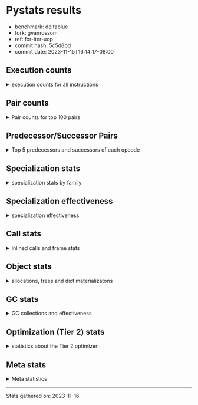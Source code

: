 
# Pystats results

- benchmark: deltablue
- fork: gvanrossum
- ref: for-iter-uop
- commit hash: 5c5d8bd
- commit date: 2023-11-15T16:14:17-08:00

## Execution counts

<details>
<summary> execution counts for all instructions </summary>

|Name | Count | Self | Cumulative | Miss ratio | 
|---|---:|---:|---:|---:|
| LOAD_FAST | 110,253,720 | 19.8% | 19.8% |  |
| LOAD_ATTR_INSTANCE_VALUE | 80,805,660 | 14.5% | 34.3% | 2.5% |
| POP_JUMP_IF_FALSE | 33,128,320 | 6.0% | 40.3% |  |
| RETURN_VALUE | 27,619,540 | 5.0% | 45.2% |  |
| STORE_ATTR_INSTANCE_VALUE | 27,371,900 | 4.9% | 50.2% | 3.4% |
| POP_TOP | 26,505,560 | 4.8% | 54.9% |  |
| RESUME_CHECK | 25,677,040 | 4.6% | 59.5% | 0.0% |
| RETURN_CONST | 25,501,740 | 4.6% | 64.1% |  |
| CALL_PY_EXACT_ARGS | 21,437,740 | 3.9% | 68.0% | 7.1% |
| LOAD_ATTR_METHOD_WITH_VALUES | 20,547,180 | 3.7% | 71.7% | 15.0% |
| LOAD_GLOBAL_MODULE | 20,490,280 | 3.7% | 75.3% |  |
| ENTER_EXECUTOR | 20,015,220 | 3.6% | 78.9% |  |
| COMPARE_OP_INT | 16,782,540 | 3.0% | 82.0% |  |
| LOAD_ATTR_CLASS | 13,008,880 | 2.3% | 84.3% |  |
| STORE_FAST | 12,336,960 | 2.2% | 86.5% |  |
| TO_BOOL_BOOL | 8,589,120 | 1.5% | 88.1% |  |
| LOAD_FAST_LOAD_FAST | 8,567,960 | 1.5% | 89.6% |  |
| LOAD_ATTR | 7,861,180 | 1.4% | 91.0% |  |
| POP_JUMP_IF_TRUE | 5,341,940 | 1.0% | 92.0% |  |
| LOAD_GLOBAL_BUILTIN | 3,935,600 | 0.7% | 92.7% |  |
| FOR_ITER_LIST | 3,864,080 | 0.7% | 93.4% |  |
| CALL_BOUND_METHOD_EXACT_ARGS | 3,477,580 | 0.6% | 94.0% |  |
| BINARY_OP_ADD_INT | 3,332,380 | 0.6% | 94.6% |  |
| CALL_LIST_APPEND | 2,998,820 | 0.5% | 95.1% |  |
| LOAD_CONST | 2,966,160 | 0.5% | 95.7% |  |
| BINARY_OP_MULTIPLY_INT | 2,933,060 | 0.5% | 96.2% |  |
| COPY | 2,328,320 | 0.4% | 96.6% |  |
| CALL_LEN | 2,223,240 | 0.4% | 97.0% |  |
| TO_BOOL_INT | 2,223,240 | 0.4% | 97.4% |  |
| CALL | 1,994,560 | 0.4% | 97.8% |  |
| GET_ITER | 1,856,700 | 0.3% | 98.1% |  |
| COPY_FREE_VARS | 1,701,200 | 0.3% | 98.4% |  |
| LOAD_SUPER_ATTR_METHOD | 1,700,900 | 0.3% | 98.7% |  |
| CALL_METHOD_DESCRIPTOR_FAST | 1,592,840 | 0.3% | 99.0% | 100.0% |
| COMPARE_OP | 1,585,260 | 0.3% | 99.3% |  |
| POP_JUMP_IF_NONE | 1,434,880 | 0.3% | 99.5% |  |
| EXIT_INIT_CHECK | 658,940 | 0.1% | 99.7% |  |
| CALL_ALLOC_AND_ENTER_INIT | 658,940 | 0.1% | 99.8% |  |
| SWAP | 398,080 | 0.1% | 99.8% |  |
| JUMP_FORWARD | 257,280 | 0.0% | 99.9% |  |
| BINARY_OP | 174,540 | 0.0% | 99.9% |  |
| UNARY_NOT | 135,680 | 0.0% | 99.9% |  |
| INTERPRETER_EXIT | 130,820 | 0.0% | 100.0% |  |
| BINARY_OP_SUBTRACT_INT | 44,740 | 0.0% | 100.0% |  |
| LOAD_ATTR_SLOT | 30,600 | 0.0% | 100.0% |  |
| FOR_ITER_RANGE | 25,260 | 0.0% | 100.0% |  |
| CALL_BUILTIN_CLASS | 11,460 | 0.0% | 100.0% |  |
| JUMP_BACKWARD | 7,480 | 0.0% | 100.0% |  |
| CALL_METHOD_DESCRIPTOR_O | 5,180 | 0.0% | 100.0% | 100.0% |
| BUILD_CONST_KEY_MAP | 5,120 | 0.0% | 100.0% |  |
| BINARY_SUBSCR_DICT | 5,100 | 0.0% | 100.0% |  |
| LOAD_GLOBAL | 4,080 | 0.0% | 100.0% |  |
| BINARY_SUBSCR | 3,440 | 0.0% | 100.0% |  |
| STORE_GLOBAL | 2,560 | 0.0% | 100.0% |  |
| STORE_ATTR | 2,200 | 0.0% | 100.0% |  |
| TO_BOOL | 1,280 | 0.0% | 100.0% |  |
| LOAD_FAST_CHECK | 1,280 | 0.0% | 100.0% |  |
| STORE_FAST_STORE_FAST | 1,280 | 0.0% | 100.0% |  |
| UNPACK_SEQUENCE_TUPLE | 1,260 | 0.0% | 100.0% |  |
| RESUME | 1,200 | 0.0% | 100.0% | 151.7% |
| PUSH_NULL | 700 | 0.0% | 100.0% |  |
| FOR_ITER | 520 | 0.0% | 100.0% |  |
| LOAD_SUPER_ATTR | 440 | 0.0% | 100.0% |  |
| LOAD_DEREF | 160 | 0.0% | 100.0% |  |
| LOAD_ATTR_MODULE | 120 | 0.0% | 100.0% |  |
| NOP | 80 | 0.0% | 100.0% |  |
| CALL_FUNCTION_EX | 80 | 0.0% | 100.0% |  |
| BINARY_OP_SUBTRACT_FLOAT | 60 | 0.0% | 100.0% |  |
| UNPACK_SEQUENCE | 40 | 0.0% | 100.0% |  |


</details>

## Pair counts

<details>
<summary> Pair counts for top 100 pairs </summary>

|Pair | Count | Self | Cumulative | 
|---|---:|---:|---:|
| LOAD_FAST LOAD_ATTR_INSTANCE_VALUE | 65,360,220 | 11.7% | 11.7% |
| POP_JUMP_IF_FALSE LOAD_FAST | 27,546,560 | 4.9% | 16.7% |
| RETURN_CONST POP_TOP | 23,911,980 | 4.3% | 21.0% |
| RESUME_CHECK LOAD_FAST | 21,981,860 | 3.9% | 24.9% |
| LOAD_ATTR_INSTANCE_VALUE RETURN_VALUE | 20,745,140 | 3.7% | 28.7% |
| CALL_PY_EXACT_ARGS RESUME_CHECK | 20,496,380 | 3.7% | 32.3% |
| STORE_ATTR_INSTANCE_VALUE RETURN_CONST | 18,777,220 | 3.4% | 35.7% |
| POP_TOP ENTER_EXECUTOR | 15,698,140 | 2.8% | 38.5% |
| LOAD_ATTR_METHOD_WITH_VALUES CALL_PY_EXACT_ARGS | 14,985,280 | 2.7% | 41.2% |
| LOAD_FAST LOAD_ATTR_METHOD_WITH_VALUES | 14,907,840 | 2.7% | 43.9% |
| RETURN_VALUE STORE_ATTR_INSTANCE_VALUE | 13,962,120 | 2.5% | 46.4% |
| ENTER_EXECUTOR POP_JUMP_IF_FALSE | 13,179,560 | 2.4% | 48.8% |
| LOAD_ATTR_INSTANCE_VALUE LOAD_ATTR_INSTANCE_VALUE | 13,095,500 | 2.4% | 51.1% |
| LOAD_GLOBAL_MODULE LOAD_ATTR_CLASS | 13,008,640 | 2.3% | 53.5% |
| COMPARE_OP_INT POP_JUMP_IF_FALSE | 12,137,360 | 2.2% | 55.7% |
| LOAD_ATTR_INSTANCE_VALUE LOAD_FAST | 11,902,780 | 2.1% | 57.8% |
| LOAD_ATTR_INSTANCE_VALUE LOAD_GLOBAL_MODULE | 11,343,640 | 2.0% | 59.8% |
| LOAD_ATTR_CLASS COMPARE_OP_INT | 11,341,120 | 2.0% | 61.9% |
| STORE_FAST LOAD_FAST | 9,412,760 | 1.7% | 63.6% |
| LOAD_FAST STORE_ATTR_INSTANCE_VALUE | 6,115,900 | 1.1% | 64.7% |
| LOAD_ATTR LOAD_FAST | 5,746,100 | 1.0% | 65.7% |
| TO_BOOL_BOOL POP_JUMP_IF_FALSE | 5,573,340 | 1.0% | 66.7% |
| LOAD_FAST CALL_PY_EXACT_ARGS | 5,504,880 | 1.0% | 67.7% |
| LOAD_ATTR_METHOD_WITH_VALUES LOAD_FAST | 4,854,000 | 0.9% | 68.6% |
| RETURN_VALUE TO_BOOL_BOOL | 4,686,380 | 0.8% | 69.4% |
| POP_TOP LOAD_FAST | 4,663,040 | 0.8% | 70.2% |
| RETURN_VALUE STORE_FAST | 4,433,780 | 0.8% | 71.0% |
| STORE_ATTR_INSTANCE_VALUE LOAD_FAST | 4,167,980 | 0.7% | 71.8% |
| COMPARE_OP_INT RETURN_VALUE | 4,127,500 | 0.7% | 72.5% |
| LOAD_ATTR_INSTANCE_VALUE STORE_FAST | 3,510,960 | 0.6% | 73.2% |
| LOAD_ATTR_INSTANCE_VALUE STORE_ATTR_INSTANCE_VALUE | 3,501,840 | 0.6% | 73.8% |
| CALL_BOUND_METHOD_EXACT_ARGS RESUME_CHECK | 3,477,580 | 0.6% | 74.4% |
| LOAD_FAST LOAD_ATTR | 3,398,320 | 0.6% | 75.0% |
| LOAD_FAST_LOAD_FAST STORE_ATTR_INSTANCE_VALUE | 3,375,440 | 0.6% | 75.6% |
| LOAD_GLOBAL_MODULE LOAD_ATTR | 3,119,680 | 0.6% | 76.2% |
| BINARY_OP_ADD_INT LOAD_FAST | 2,929,900 | 0.5% | 76.7% |
| BINARY_OP_MULTIPLY_INT LOAD_FAST | 2,929,900 | 0.5% | 77.2% |
| LOAD_ATTR_INSTANCE_VALUE BINARY_OP_ADD_INT | 2,929,880 | 0.5% | 77.8% |
| LOAD_ATTR_INSTANCE_VALUE BINARY_OP_MULTIPLY_INT | 2,929,880 | 0.5% | 78.3% |
| TO_BOOL_BOOL POP_JUMP_IF_TRUE | 2,880,120 | 0.5% | 78.8% |
| LOAD_FAST CALL_LIST_APPEND | 2,740,080 | 0.5% | 79.3% |
| LOAD_FAST COMPARE_OP_INT | 2,729,560 | 0.5% | 79.8% |
| ENTER_EXECUTOR LOAD_ATTR_METHOD_WITH_VALUES | 2,713,280 | 0.5% | 80.3% |
| LOAD_ATTR_INSTANCE_VALUE COMPARE_OP_INT | 2,448,560 | 0.4% | 80.7% |
| LOAD_ATTR_INSTANCE_VALUE CALL_BOUND_METHOD_EXACT_ARGS | 2,448,320 | 0.4% | 81.2% |
| RETURN_VALUE LOAD_FAST | 2,328,320 | 0.4% | 81.6% |
| POP_JUMP_IF_TRUE LOAD_FAST | 2,238,000 | 0.4% | 82.0% |
| LOAD_GLOBAL_BUILTIN LOAD_FAST | 2,228,340 | 0.4% | 82.4% |
| TO_BOOL_INT POP_JUMP_IF_FALSE | 2,223,240 | 0.4% | 82.8% |
| LOAD_FAST CALL_LEN | 2,223,120 | 0.4% | 83.2% |
| CALL_LEN TO_BOOL_INT | 2,223,120 | 0.4% | 83.6% |
| ENTER_EXECUTOR FOR_ITER_LIST | 2,015,580 | 0.4% | 83.9% |
| POP_TOP RETURN_CONST | 1,958,440 | 0.4% | 84.3% |
| POP_TOP LOAD_FAST_LOAD_FAST | 1,953,280 | 0.4% | 84.6% |
| POP_JUMP_IF_FALSE LOAD_GLOBAL_MODULE | 1,941,560 | 0.3% | 85.0% |
| COPY TO_BOOL_BOOL | 1,930,080 | 0.3% | 85.3% |
| FOR_ITER_LIST STORE_FAST | 1,846,800 | 0.3% | 85.7% |
| LOAD_GLOBAL_MODULE LOAD_FAST | 1,845,640 | 0.3% | 86.0% |
| GET_ITER FOR_ITER_LIST | 1,844,980 | 0.3% | 86.3% |
| POP_JUMP_IF_TRUE ENTER_EXECUTOR | 1,810,040 | 0.3% | 86.7% |
| LOAD_CONST LOAD_FAST | 1,735,040 | 0.3% | 87.0% |
| COPY_FREE_VARS RESUME_CHECK | 1,700,960 | 0.3% | 87.3% |
| LOAD_FAST LOAD_SUPER_ATTR_METHOD | 1,700,680 | 0.3% | 87.6% |
| LOAD_GLOBAL_BUILTIN LOAD_GLOBAL_MODULE | 1,700,680 | 0.3% | 87.9% |
| STORE_ATTR_INSTANCE_VALUE LOAD_GLOBAL_MODULE | 1,690,640 | 0.3% | 88.2% |
| LOAD_FAST RETURN_VALUE | 1,689,680 | 0.3% | 88.5% |
| LOAD_ATTR_CLASS LOAD_FAST | 1,667,680 | 0.3% | 88.8% |
| STORE_FAST LOAD_FAST_LOAD_FAST | 1,580,440 | 0.3% | 89.1% |
| RESUME_CHECK LOAD_GLOBAL_BUILTIN | 1,572,720 | 0.3% | 89.4% |
| COMPARE_OP POP_JUMP_IF_TRUE | 1,563,880 | 0.3% | 89.6% |
| LOAD_FAST_LOAD_FAST COMPARE_OP | 1,563,860 | 0.3% | 89.9% |
| CALL_METHOD_DESCRIPTOR_FAST STORE_FAST | 1,562,820 | 0.3% | 90.2% |
| RETURN_VALUE LOAD_ATTR_INSTANCE_VALUE | 1,555,400 | 0.3% | 90.5% |
| LOAD_ATTR_INSTANCE_VALUE COPY | 1,543,620 | 0.3% | 90.8% |
| FOR_ITER_LIST RETURN_CONST | 1,478,400 | 0.3% | 91.0% |
| LOAD_FAST POP_JUMP_IF_NONE | 1,429,760 | 0.3% | 91.3% |
| LOAD_FAST GET_ITER | 1,310,800 | 0.2% | 91.5% |
| STORE_ATTR_INSTANCE_VALUE LOAD_CONST | 1,304,160 | 0.2% | 91.8% |
| LOAD_ATTR_INSTANCE_VALUE LOAD_ATTR | 1,302,240 | 0.2% | 92.0% |
| POP_TOP LOAD_GLOBAL_BUILTIN | 1,301,600 | 0.2% | 92.2% |
| CALL_LIST_APPEND RETURN_CONST | 1,296,600 | 0.2% | 92.5% |
| STORE_FAST LOAD_GLOBAL_MODULE | 1,185,440 | 0.2% | 92.7% |
| LOAD_ATTR_INSTANCE_VALUE TO_BOOL_BOOL | 1,164,680 | 0.2% | 92.9% |
| POP_JUMP_IF_FALSE ENTER_EXECUTOR | 1,160,160 | 0.2% | 93.1% |
| POP_JUMP_IF_FALSE POP_TOP | 1,157,120 | 0.2% | 93.3% |
| LOAD_GLOBAL_MODULE CALL | 1,067,400 | 0.2% | 93.5% |
| LOAD_GLOBAL_MODULE LOAD_ATTR_METHOD_WITH_VALUES | 1,051,960 | 0.2% | 93.7% |
| POP_JUMP_IF_FALSE RETURN_CONST | 1,049,600 | 0.2% | 93.9% |
| RESUME_CHECK LOAD_GLOBAL_MODULE | 1,049,320 | 0.2% | 94.1% |
| LOAD_ATTR LOAD_FAST_LOAD_FAST | 1,029,140 | 0.2% | 94.2% |
| LOAD_FAST_LOAD_FAST CALL_BOUND_METHOD_EXACT_ARGS | 1,029,080 | 0.2% | 94.4% |
| STORE_ATTR_INSTANCE_VALUE LOAD_FAST_LOAD_FAST | 1,029,020 | 0.2% | 94.6% |
| CALL_LIST_APPEND ENTER_EXECUTOR | 912,560 | 0.2% | 94.8% |
| CALL_PY_EXACT_ARGS COPY_FREE_VARS | 912,540 | 0.2% | 94.9% |
| LOAD_ATTR_INSTANCE_VALUE LOAD_ATTR_METHOD_WITH_VALUES | 908,560 | 0.2% | 95.1% |
| LOAD_FAST_LOAD_FAST LOAD_ATTR_METHOD_WITH_VALUES | 906,160 | 0.2% | 95.3% |
| ENTER_EXECUTOR CALL_METHOD_DESCRIPTOR_FAST | 901,440 | 0.2% | 95.4% |
| CALL STORE_FAST | 802,860 | 0.1% | 95.6% |
| RETURN_CONST TO_BOOL_BOOL | 797,300 | 0.1% | 95.7% |
| CALL POP_TOP | 790,160 | 0.1% | 95.9% |


</details>

## Predecessor/Successor Pairs

<details>
<summary> Top 5 predecessors and successors of each opcode </summary>

### CACHE

<details>
<summary> Successors and predecessors for CACHE </summary>

|Successors | Count | Percentage | 
|---|---:|---:|
| COPY_FREE_VARS | 129,540 | 99.0% |
| RESUME_CHECK | 1,260 | 1.0% |
| RESUME | 20 | 0.0% |


</details>

### BINARY_SUBSCR

<details>
<summary> Successors and predecessors for BINARY_SUBSCR </summary>

|Predecessors | Count | Percentage | 
|---|---:|---:|
| LOAD_FAST_LOAD_FAST | 3,200 | 93.0% |
| BINARY_SUBSCR | 200 | 5.8% |
| LOAD_ATTR | 20 | 0.6% |
| LOAD_ATTR_INSTANCE_VALUE | 20 | 0.6% |

|Successors | Count | Percentage | 
|---|---:|---:|
| LOAD_ATTR_INSTANCE_VALUE | 3,120 | 90.7% |
| BINARY_SUBSCR | 200 | 5.8% |
| LOAD_ATTR | 80 | 2.3% |
| RETURN_VALUE | 20 | 0.6% |
| BINARY_SUBSCR_DICT | 20 | 0.6% |


</details>

### EXIT_INIT_CHECK

<details>
<summary> Successors and predecessors for EXIT_INIT_CHECK </summary>

|Predecessors | Count | Percentage | 
|---|---:|---:|
| RETURN_CONST | 658,940 | 100.0% |

|Successors | Count | Percentage | 
|---|---:|---:|
| RETURN_VALUE | 658,940 | 100.0% |


</details>

### GET_ITER

<details>
<summary> Successors and predecessors for GET_ITER </summary>

|Predecessors | Count | Percentage | 
|---|---:|---:|
| LOAD_FAST | 1,310,800 | 70.6% |
| LOAD_ATTR_INSTANCE_VALUE | 534,320 | 28.8% |
| CALL_BUILTIN_CLASS | 11,400 | 0.6% |
| CALL | 120 | 0.0% |
| LOAD_ATTR | 60 | 0.0% |

|Successors | Count | Percentage | 
|---|---:|---:|
| FOR_ITER_LIST | 1,844,980 | 99.4% |
| FOR_ITER_RANGE | 11,460 | 0.6% |
| FOR_ITER | 260 | 0.0% |


</details>

### INTERPRETER_EXIT

<details>
<summary> Successors and predecessors for INTERPRETER_EXIT </summary>

|Predecessors | Count | Percentage | 
|---|---:|---:|
| RETURN_CONST | 130,820 | 100.0% |


</details>

### NOP

<details>
<summary> Successors and predecessors for NOP </summary>

|Predecessors | Count | Percentage | 
|---|---:|---:|
| POP_TOP | 80 | 100.0% |

|Successors | Count | Percentage | 
|---|---:|---:|
| LOAD_DEREF | 80 | 100.0% |


</details>

### POP_TOP

<details>
<summary> Successors and predecessors for POP_TOP </summary>

|Predecessors | Count | Percentage | 
|---|---:|---:|
| RETURN_CONST | 23,911,980 | 90.2% |
| POP_JUMP_IF_FALSE | 1,157,120 | 4.4% |
| CALL | 790,160 | 3.0% |
| RETURN_VALUE | 385,200 | 1.5% |
| POP_JUMP_IF_TRUE | 256,000 | 1.0% |

|Successors | Count | Percentage | 
|---|---:|---:|
| ENTER_EXECUTOR | 15,698,140 | 59.2% |
| LOAD_FAST | 4,663,040 | 17.6% |
| RETURN_CONST | 1,958,440 | 7.4% |
| LOAD_FAST_LOAD_FAST | 1,953,280 | 7.4% |
| LOAD_GLOBAL_BUILTIN | 1,301,600 | 4.9% |


</details>

### PUSH_NULL

<details>
<summary> Successors and predecessors for PUSH_NULL </summary>

|Predecessors | Count | Percentage | 
|---|---:|---:|
| LOAD_FAST | 540 | 77.1% |
| LOAD_DEREF | 80 | 11.4% |
| LOAD_ATTR_MODULE | 60 | 8.6% |
| LOAD_ATTR | 20 | 2.9% |

|Successors | Count | Percentage | 
|---|---:|---:|
| CALL | 620 | 88.6% |
| LOAD_FAST | 80 | 11.4% |


</details>

### RETURN_VALUE

<details>
<summary> Successors and predecessors for RETURN_VALUE </summary>

|Predecessors | Count | Percentage | 
|---|---:|---:|
| LOAD_ATTR_INSTANCE_VALUE | 20,745,140 | 75.1% |
| COMPARE_OP_INT | 4,127,500 | 14.9% |
| LOAD_FAST | 1,689,680 | 6.1% |
| EXIT_INIT_CHECK | 658,940 | 2.4% |
| POP_JUMP_IF_TRUE | 386,560 | 1.4% |

|Successors | Count | Percentage | 
|---|---:|---:|
| STORE_ATTR_INSTANCE_VALUE | 13,962,120 | 50.6% |
| TO_BOOL_BOOL | 4,686,380 | 17.0% |
| STORE_FAST | 4,433,780 | 16.1% |
| LOAD_FAST | 2,328,320 | 8.4% |
| LOAD_ATTR_INSTANCE_VALUE | 1,555,400 | 5.6% |


</details>

### TO_BOOL

<details>
<summary> Successors and predecessors for TO_BOOL </summary>

|Predecessors | Count | Percentage | 
|---|---:|---:|
| RETURN_VALUE | 540 | 42.2% |
| COPY | 160 | 12.5% |
| RETURN_CONST | 140 | 10.9% |
| CALL | 120 | 9.4% |
| CALL_LEN | 120 | 9.4% |

|Successors | Count | Percentage | 
|---|---:|---:|
| TO_BOOL_BOOL | 520 | 40.6% |
| POP_JUMP_IF_FALSE | 460 | 35.9% |
| POP_JUMP_IF_TRUE | 160 | 12.5% |
| TO_BOOL_INT | 120 | 9.4% |
| UNARY_NOT | 20 | 1.6% |


</details>

### UNARY_NOT

<details>
<summary> Successors and predecessors for UNARY_NOT </summary>

|Predecessors | Count | Percentage | 
|---|---:|---:|
| TO_BOOL_BOOL | 135,660 | 100.0% |
| TO_BOOL | 20 | 0.0% |

|Successors | Count | Percentage | 
|---|---:|---:|
| LOAD_FAST | 135,680 | 100.0% |


</details>

### BINARY_OP

<details>
<summary> Successors and predecessors for BINARY_OP </summary>

|Predecessors | Count | Percentage | 
|---|---:|---:|
| LOAD_FAST | 131,240 | 75.2% |
| LOAD_ATTR_INSTANCE_VALUE | 42,280 | 24.2% |
| BINARY_OP | 620 | 0.4% |
| LOAD_CONST | 320 | 0.2% |
| LOAD_ATTR | 80 | 0.0% |

|Successors | Count | Percentage | 
|---|---:|---:|
| LOAD_FAST | 171,900 | 98.5% |
| STORE_FAST | 1,620 | 0.9% |
| BINARY_OP | 620 | 0.4% |
| BINARY_OP_ADD_INT | 100 | 0.1% |
| CALL | 60 | 0.0% |


</details>

### BUILD_CONST_KEY_MAP

<details>
<summary> Successors and predecessors for BUILD_CONST_KEY_MAP </summary>

|Predecessors | Count | Percentage | 
|---|---:|---:|
| LOAD_CONST | 5,120 | 100.0% |

|Successors | Count | Percentage | 
|---|---:|---:|
| STORE_FAST | 5,120 | 100.0% |


</details>

### CALL

<details>
<summary> Successors and predecessors for CALL </summary>

|Predecessors | Count | Percentage | 
|---|---:|---:|
| LOAD_GLOBAL_MODULE | 1,067,400 | 53.5% |
| LOAD_SUPER_ATTR_METHOD | 788,420 | 39.5% |
| ENTER_EXECUTOR | 128,580 | 6.4% |
| LOAD_FAST | 3,480 | 0.2% |
| CALL | 2,720 | 0.1% |

|Successors | Count | Percentage | 
|---|---:|---:|
| STORE_FAST | 802,860 | 40.3% |
| POP_TOP | 790,160 | 39.6% |
| LOAD_FAST | 394,320 | 19.8% |
| CALL | 2,720 | 0.1% |
| CALL_PY_EXACT_ARGS | 1,520 | 0.1% |


</details>

### CALL_FUNCTION_EX

<details>
<summary> Successors and predecessors for CALL_FUNCTION_EX </summary>

|Predecessors | Count | Percentage | 
|---|---:|---:|
| LOAD_FAST | 80 | 100.0% |

|Successors | Count | Percentage | 
|---|---:|---:|
| COPY_FREE_VARS | 80 | 100.0% |


</details>

### COMPARE_OP

<details>
<summary> Successors and predecessors for COMPARE_OP </summary>

|Predecessors | Count | Percentage | 
|---|---:|---:|
| LOAD_FAST_LOAD_FAST | 1,563,860 | 98.7% |
| LOAD_FAST | 10,600 | 0.7% |
| LOAD_ATTR | 7,800 | 0.5% |
| COMPARE_OP | 1,400 | 0.1% |
| LOAD_CONST | 1,400 | 0.1% |

|Successors | Count | Percentage | 
|---|---:|---:|
| POP_JUMP_IF_TRUE | 1,563,880 | 98.7% |
| POP_JUMP_IF_FALSE | 14,360 | 0.9% |
| STORE_FAST | 5,120 | 0.3% |
| COMPARE_OP | 1,400 | 0.1% |
| COMPARE_OP_INT | 420 | 0.0% |


</details>

### COPY

<details>
<summary> Successors and predecessors for COPY </summary>

|Predecessors | Count | Percentage | 
|---|---:|---:|
| LOAD_ATTR_INSTANCE_VALUE | 1,543,620 | 66.3% |
| LOAD_FAST | 398,080 | 17.1% |
| COMPARE_OP_INT | 386,540 | 16.6% |
| LOAD_ATTR | 60 | 0.0% |
| COMPARE_OP | 20 | 0.0% |

|Successors | Count | Percentage | 
|---|---:|---:|
| TO_BOOL_BOOL | 1,930,080 | 82.9% |
| LOAD_ATTR_INSTANCE_VALUE | 398,040 | 17.1% |
| TO_BOOL | 160 | 0.0% |
| LOAD_ATTR | 40 | 0.0% |


</details>

### COPY_FREE_VARS

<details>
<summary> Successors and predecessors for COPY_FREE_VARS </summary>

|Predecessors | Count | Percentage | 
|---|---:|---:|
| CALL_PY_EXACT_ARGS | 912,540 | 53.6% |
| CALL_ALLOC_AND_ENTER_INIT | 658,940 | 38.7% |
| CACHE | 129,540 | 7.6% |
| CALL | 100 | 0.0% |
| CALL_FUNCTION_EX | 80 | 0.0% |

|Successors | Count | Percentage | 
|---|---:|---:|
| RESUME_CHECK | 1,700,960 | 100.0% |
| RESUME | 240 | 0.0% |


</details>

### ENTER_EXECUTOR

<details>
<summary> Successors and predecessors for ENTER_EXECUTOR </summary>

|Predecessors | Count | Percentage | 
|---|---:|---:|
| POP_TOP | 15,698,140 | 78.4% |
| POP_JUMP_IF_TRUE | 1,810,040 | 9.0% |
| POP_JUMP_IF_FALSE | 1,160,160 | 5.8% |
| CALL_LIST_APPEND | 912,560 | 4.6% |
| POP_JUMP_IF_NONE | 254,380 | 1.3% |

|Successors | Count | Percentage | 
|---|---:|---:|
| POP_JUMP_IF_FALSE | 13,179,560 | 65.8% |
| LOAD_ATTR_METHOD_WITH_VALUES | 2,713,280 | 13.6% |
| FOR_ITER_LIST | 2,015,580 | 10.1% |
| CALL_METHOD_DESCRIPTOR_FAST | 901,440 | 4.5% |
| POP_JUMP_IF_TRUE | 766,640 | 3.8% |


</details>

### FOR_ITER

<details>
<summary> Successors and predecessors for FOR_ITER </summary>

|Predecessors | Count | Percentage | 
|---|---:|---:|
| GET_ITER | 260 | 50.0% |
| JUMP_BACKWARD | 260 | 50.0% |

|Successors | Count | Percentage | 
|---|---:|---:|
| STORE_FAST | 260 | 50.0% |
| FOR_ITER_RANGE | 140 | 26.9% |
| FOR_ITER_LIST | 120 | 23.1% |


</details>

### JUMP_BACKWARD

<details>
<summary> Successors and predecessors for JUMP_BACKWARD </summary>

|Predecessors | Count | Percentage | 
|---|---:|---:|
| POP_JUMP_IF_TRUE | 2,380 | 31.8% |
| POP_TOP | 1,440 | 19.3% |
| POP_JUMP_IF_FALSE | 1,360 | 18.2% |
| CALL_LIST_APPEND | 1,280 | 17.1% |
| STORE_FAST | 680 | 9.1% |

|Successors | Count | Percentage | 
|---|---:|---:|
| FOR_ITER_LIST | 3,400 | 45.5% |
| FOR_ITER_RANGE | 2,100 | 28.1% |
| LOAD_FAST | 1,280 | 17.1% |
| ENTER_EXECUTOR | 440 | 5.9% |
| FOR_ITER | 260 | 3.5% |


</details>

### JUMP_FORWARD

<details>
<summary> Successors and predecessors for JUMP_FORWARD </summary>

|Predecessors | Count | Percentage | 
|---|---:|---:|
| STORE_ATTR_INSTANCE_VALUE | 257,240 | 100.0% |
| STORE_ATTR | 40 | 0.0% |

|Successors | Count | Percentage | 
|---|---:|---:|
| LOAD_GLOBAL_MODULE | 129,280 | 50.2% |
| LOAD_FAST | 128,000 | 49.8% |


</details>

### LOAD_ATTR

<details>
<summary> Successors and predecessors for LOAD_ATTR </summary>

|Predecessors | Count | Percentage | 
|---|---:|---:|
| LOAD_FAST | 3,398,320 | 43.2% |
| LOAD_GLOBAL_MODULE | 3,119,680 | 39.7% |
| LOAD_ATTR_INSTANCE_VALUE | 1,302,240 | 16.6% |
| LOAD_ATTR_SLOT | 30,600 | 0.4% |
| LOAD_ATTR | 9,100 | 0.1% |

|Successors | Count | Percentage | 
|---|---:|---:|
| LOAD_FAST | 5,746,100 | 73.1% |
| LOAD_FAST_LOAD_FAST | 1,029,140 | 13.1% |
| LOAD_CONST | 666,620 | 8.5% |
| CALL_ALLOC_AND_ENTER_INIT | 391,440 | 5.0% |
| LOAD_ATTR | 9,100 | 0.1% |


</details>

### LOAD_CONST

<details>
<summary> Successors and predecessors for LOAD_CONST </summary>

|Predecessors | Count | Percentage | 
|---|---:|---:|
| STORE_ATTR_INSTANCE_VALUE | 1,304,160 | 44.0% |
| LOAD_ATTR | 666,620 | 22.5% |
| LOAD_ATTR_INSTANCE_VALUE | 400,580 | 13.5% |
| POP_TOP | 143,360 | 4.8% |
| POP_JUMP_IF_FALSE | 143,360 | 4.8% |

|Successors | Count | Percentage | 
|---|---:|---:|
| LOAD_FAST | 1,735,040 | 58.5% |
| CALL_METHOD_DESCRIPTOR_FAST | 661,320 | 22.3% |
| BINARY_OP_ADD_INT | 402,400 | 13.6% |
| COMPARE_OP_INT | 130,520 | 4.4% |
| STORE_FAST | 6,400 | 0.2% |


</details>

### LOAD_DEREF

<details>
<summary> Successors and predecessors for LOAD_DEREF </summary>

|Predecessors | Count | Percentage | 
|---|---:|---:|
| NOP | 80 | 50.0% |
| STORE_FAST | 80 | 50.0% |

|Successors | Count | Percentage | 
|---|---:|---:|
| PUSH_NULL | 80 | 50.0% |
| STORE_FAST | 80 | 50.0% |


</details>

### LOAD_FAST

<details>
<summary> Successors and predecessors for LOAD_FAST </summary>

|Predecessors | Count | Percentage | 
|---|---:|---:|
| POP_JUMP_IF_FALSE | 27,546,560 | 25.0% |
| RESUME_CHECK | 21,981,860 | 19.9% |
| LOAD_ATTR_INSTANCE_VALUE | 11,902,780 | 10.8% |
| STORE_FAST | 9,412,760 | 8.5% |
| LOAD_ATTR | 5,746,100 | 5.2% |

|Successors | Count | Percentage | 
|---|---:|---:|
| LOAD_ATTR_INSTANCE_VALUE | 65,360,220 | 59.3% |
| LOAD_ATTR_METHOD_WITH_VALUES | 14,907,840 | 13.5% |
| STORE_ATTR_INSTANCE_VALUE | 6,115,900 | 5.5% |
| CALL_PY_EXACT_ARGS | 5,504,880 | 5.0% |
| LOAD_ATTR | 3,398,320 | 3.1% |


</details>

### LOAD_FAST_CHECK

<details>
<summary> Successors and predecessors for LOAD_FAST_CHECK </summary>

|Predecessors | Count | Percentage | 
|---|---:|---:|
| POP_TOP | 1,280 | 100.0% |

|Successors | Count | Percentage | 
|---|---:|---:|
| LOAD_ATTR_INSTANCE_VALUE | 1,240 | 96.9% |
| LOAD_ATTR | 40 | 3.1% |


</details>

### LOAD_FAST_LOAD_FAST

<details>
<summary> Successors and predecessors for LOAD_FAST_LOAD_FAST </summary>

|Predecessors | Count | Percentage | 
|---|---:|---:|
| POP_TOP | 1,953,280 | 22.8% |
| STORE_FAST | 1,580,440 | 18.4% |
| LOAD_ATTR | 1,029,140 | 12.0% |
| STORE_ATTR_INSTANCE_VALUE | 1,029,020 | 12.0% |
| POP_JUMP_IF_TRUE | 648,960 | 7.6% |

|Successors | Count | Percentage | 
|---|---:|---:|
| STORE_ATTR_INSTANCE_VALUE | 3,375,440 | 39.4% |
| COMPARE_OP | 1,563,860 | 18.3% |
| CALL_BOUND_METHOD_EXACT_ARGS | 1,029,080 | 12.0% |
| LOAD_ATTR_METHOD_WITH_VALUES | 906,160 | 10.6% |
| CALL_PY_EXACT_ARGS | 784,520 | 9.2% |


</details>

### LOAD_GLOBAL

<details>
<summary> Successors and predecessors for LOAD_GLOBAL </summary>

|Predecessors | Count | Percentage | 
|---|---:|---:|
| STORE_FAST | 680 | 16.7% |
| POP_JUMP_IF_FALSE | 560 | 13.7% |
| POP_TOP | 500 | 12.3% |
| RESUME | 380 | 9.3% |
| RESUME_CHECK | 380 | 9.3% |

|Successors | Count | Percentage | 
|---|---:|---:|
| LOAD_GLOBAL_MODULE | 1,560 | 38.2% |
| LOAD_ATTR | 760 | 18.6% |
| LOAD_FAST | 660 | 16.2% |
| LOAD_GLOBAL_BUILTIN | 480 | 11.8% |
| CALL | 240 | 5.9% |


</details>

### LOAD_SUPER_ATTR

<details>
<summary> Successors and predecessors for LOAD_SUPER_ATTR </summary>

|Predecessors | Count | Percentage | 
|---|---:|---:|
| LOAD_FAST | 440 | 100.0% |

|Successors | Count | Percentage | 
|---|---:|---:|
| LOAD_SUPER_ATTR_METHOD | 220 | 50.0% |
| CALL | 100 | 22.7% |
| LOAD_FAST | 60 | 13.6% |
| LOAD_FAST_LOAD_FAST | 60 | 13.6% |


</details>

### POP_JUMP_IF_FALSE

<details>
<summary> Successors and predecessors for POP_JUMP_IF_FALSE </summary>

|Predecessors | Count | Percentage | 
|---|---:|---:|
| ENTER_EXECUTOR | 13,179,560 | 39.8% |
| COMPARE_OP_INT | 12,137,360 | 36.6% |
| TO_BOOL_BOOL | 5,573,340 | 16.8% |
| TO_BOOL_INT | 2,223,240 | 6.7% |
| COMPARE_OP | 14,360 | 0.0% |

|Successors | Count | Percentage | 
|---|---:|---:|
| LOAD_FAST | 27,546,560 | 83.2% |
| LOAD_GLOBAL_MODULE | 1,941,560 | 5.9% |
| ENTER_EXECUTOR | 1,160,160 | 3.5% |
| POP_TOP | 1,157,120 | 3.5% |
| RETURN_CONST | 1,049,600 | 3.2% |


</details>

### POP_JUMP_IF_NONE

<details>
<summary> Successors and predecessors for POP_JUMP_IF_NONE </summary>

|Predecessors | Count | Percentage | 
|---|---:|---:|
| LOAD_FAST | 1,429,760 | 99.6% |
| LOAD_ATTR_INSTANCE_VALUE | 5,100 | 0.4% |
| LOAD_ATTR | 20 | 0.0% |

|Successors | Count | Percentage | 
|---|---:|---:|
| RETURN_CONST | 391,680 | 27.3% |
| LOAD_FAST_LOAD_FAST | 389,120 | 27.1% |
| LOAD_FAST | 271,360 | 18.9% |
| ENTER_EXECUTOR | 254,380 | 17.7% |
| LOAD_GLOBAL_MODULE | 127,960 | 8.9% |


</details>

### POP_JUMP_IF_TRUE

<details>
<summary> Successors and predecessors for POP_JUMP_IF_TRUE </summary>

|Predecessors | Count | Percentage | 
|---|---:|---:|
| TO_BOOL_BOOL | 2,880,120 | 53.9% |
| COMPARE_OP | 1,563,880 | 29.3% |
| ENTER_EXECUTOR | 766,640 | 14.4% |
| COMPARE_OP_INT | 131,140 | 2.5% |
| TO_BOOL | 160 | 0.0% |

|Successors | Count | Percentage | 
|---|---:|---:|
| LOAD_FAST | 2,238,000 | 41.9% |
| ENTER_EXECUTOR | 1,810,040 | 33.9% |
| LOAD_FAST_LOAD_FAST | 648,960 | 12.1% |
| RETURN_VALUE | 386,560 | 7.2% |
| POP_TOP | 256,000 | 4.8% |


</details>

### RETURN_CONST

<details>
<summary> Successors and predecessors for RETURN_CONST </summary>

|Predecessors | Count | Percentage | 
|---|---:|---:|
| STORE_ATTR_INSTANCE_VALUE | 18,777,220 | 73.6% |
| POP_TOP | 1,958,440 | 7.7% |
| FOR_ITER_LIST | 1,478,400 | 5.8% |
| CALL_LIST_APPEND | 1,296,600 | 5.1% |
| POP_JUMP_IF_FALSE | 1,049,600 | 4.1% |

|Successors | Count | Percentage | 
|---|---:|---:|
| POP_TOP | 23,911,980 | 93.8% |
| TO_BOOL_BOOL | 797,300 | 3.1% |
| EXIT_INIT_CHECK | 658,940 | 2.6% |
| INTERPRETER_EXIT | 130,820 | 0.5% |
| STORE_FAST | 2,560 | 0.0% |


</details>

### STORE_ATTR

<details>
<summary> Successors and predecessors for STORE_ATTR </summary>

|Predecessors | Count | Percentage | 
|---|---:|---:|
| LOAD_FAST | 1,220 | 55.5% |
| LOAD_FAST_LOAD_FAST | 540 | 24.5% |
| RETURN_VALUE | 120 | 5.5% |
| LOAD_ATTR | 120 | 5.5% |
| LOAD_ATTR_INSTANCE_VALUE | 120 | 5.5% |

|Successors | Count | Percentage | 
|---|---:|---:|
| STORE_ATTR_INSTANCE_VALUE | 1,020 | 46.4% |
| RETURN_CONST | 380 | 17.3% |
| LOAD_FAST | 320 | 14.5% |
| LOAD_CONST | 160 | 7.3% |
| LOAD_GLOBAL | 140 | 6.4% |


</details>

### STORE_FAST

<details>
<summary> Successors and predecessors for STORE_FAST </summary>

|Predecessors | Count | Percentage | 
|---|---:|---:|
| RETURN_VALUE | 4,433,780 | 35.9% |
| LOAD_ATTR_INSTANCE_VALUE | 3,510,960 | 28.5% |
| FOR_ITER_LIST | 1,846,800 | 15.0% |
| CALL_METHOD_DESCRIPTOR_FAST | 1,562,820 | 12.7% |
| CALL | 802,860 | 6.5% |

|Successors | Count | Percentage | 
|---|---:|---:|
| LOAD_FAST | 9,412,760 | 76.3% |
| LOAD_FAST_LOAD_FAST | 1,580,440 | 12.8% |
| LOAD_GLOBAL_MODULE | 1,185,440 | 9.6% |
| ENTER_EXECUTOR | 133,720 | 1.1% |
| LOAD_GLOBAL_BUILTIN | 15,160 | 0.1% |


</details>

### STORE_FAST_STORE_FAST

<details>
<summary> Successors and predecessors for STORE_FAST_STORE_FAST </summary>

|Predecessors | Count | Percentage | 
|---|---:|---:|
| UNPACK_SEQUENCE_TUPLE | 1,260 | 98.4% |
| UNPACK_SEQUENCE | 20 | 1.6% |

|Successors | Count | Percentage | 
|---|---:|---:|
| STORE_FAST | 1,280 | 100.0% |


</details>

### STORE_GLOBAL

<details>
<summary> Successors and predecessors for STORE_GLOBAL </summary>

|Predecessors | Count | Percentage | 
|---|---:|---:|
| RETURN_VALUE | 2,520 | 98.4% |
| CALL | 40 | 1.6% |

|Successors | Count | Percentage | 
|---|---:|---:|
| LOAD_CONST | 1,280 | 50.0% |
| LOAD_GLOBAL_MODULE | 1,240 | 48.4% |
| LOAD_GLOBAL | 40 | 1.6% |


</details>

### SWAP

<details>
<summary> Successors and predecessors for SWAP </summary>

|Predecessors | Count | Percentage | 
|---|---:|---:|
| BINARY_OP_ADD_INT | 398,060 | 100.0% |
| BINARY_OP | 20 | 0.0% |

|Successors | Count | Percentage | 
|---|---:|---:|
| STORE_ATTR_INSTANCE_VALUE | 398,040 | 100.0% |
| STORE_ATTR | 40 | 0.0% |


</details>

### UNPACK_SEQUENCE

<details>
<summary> Successors and predecessors for UNPACK_SEQUENCE </summary>

|Predecessors | Count | Percentage | 
|---|---:|---:|
| LOAD_CONST | 40 | 100.0% |

|Successors | Count | Percentage | 
|---|---:|---:|
| STORE_FAST_STORE_FAST | 20 | 50.0% |
| UNPACK_SEQUENCE_TUPLE | 20 | 50.0% |


</details>

### RESUME

<details>
<summary> Successors and predecessors for RESUME </summary>

|Predecessors | Count | Percentage | 
|---|---:|---:|
| CALL | 740 | 61.7% |
| COPY_FREE_VARS | 240 | 20.0% |
| CALL_PY_EXACT_ARGS | 200 | 16.7% |
| CACHE | 20 | 1.7% |

|Successors | Count | Percentage | 
|---|---:|---:|
| LOAD_FAST | 640 | 53.3% |
| LOAD_GLOBAL | 380 | 31.7% |
| RETURN_CONST | 120 | 10.0% |
| LOAD_CONST | 40 | 3.3% |
| LOAD_FAST_LOAD_FAST | 20 | 1.7% |


</details>

### BINARY_OP_ADD_INT

<details>
<summary> Successors and predecessors for BINARY_OP_ADD_INT </summary>

|Predecessors | Count | Percentage | 
|---|---:|---:|
| LOAD_ATTR_INSTANCE_VALUE | 2,929,880 | 87.9% |
| LOAD_CONST | 402,400 | 12.1% |
| BINARY_OP | 100 | 0.0% |

|Successors | Count | Percentage | 
|---|---:|---:|
| LOAD_FAST | 2,929,900 | 87.9% |
| SWAP | 398,060 | 11.9% |
| COMPARE_OP_INT | 3,120 | 0.1% |
| CALL_BUILTIN_CLASS | 1,240 | 0.0% |
| COMPARE_OP | 40 | 0.0% |


</details>

### BINARY_OP_MULTIPLY_INT

<details>
<summary> Successors and predecessors for BINARY_OP_MULTIPLY_INT </summary>

|Predecessors | Count | Percentage | 
|---|---:|---:|
| LOAD_ATTR_INSTANCE_VALUE | 2,929,880 | 99.9% |
| LOAD_CONST | 3,120 | 0.1% |
| BINARY_OP | 60 | 0.0% |

|Successors | Count | Percentage | 
|---|---:|---:|
| LOAD_FAST | 2,929,900 | 99.9% |
| LOAD_CONST | 3,160 | 0.1% |


</details>

### BINARY_OP_SUBTRACT_FLOAT

<details>
<summary> Successors and predecessors for BINARY_OP_SUBTRACT_FLOAT </summary>

|Predecessors | Count | Percentage | 
|---|---:|---:|
| LOAD_FAST | 40 | 66.7% |
| BINARY_OP | 20 | 33.3% |

|Successors | Count | Percentage | 
|---|---:|---:|
| STORE_FAST | 60 | 100.0% |


</details>

### BINARY_OP_SUBTRACT_INT

<details>
<summary> Successors and predecessors for BINARY_OP_SUBTRACT_INT </summary>

|Predecessors | Count | Percentage | 
|---|---:|---:|
| LOAD_ATTR_INSTANCE_VALUE | 42,200 | 94.3% |
| LOAD_CONST | 2,480 | 5.5% |
| BINARY_OP | 60 | 0.1% |

|Successors | Count | Percentage | 
|---|---:|---:|
| LOAD_FAST | 42,220 | 94.4% |
| CALL_BUILTIN_CLASS | 2,480 | 5.5% |
| CALL | 40 | 0.1% |


</details>

### BINARY_SUBSCR_DICT

<details>
<summary> Successors and predecessors for BINARY_SUBSCR_DICT </summary>

|Predecessors | Count | Percentage | 
|---|---:|---:|
| LOAD_ATTR_INSTANCE_VALUE | 5,080 | 99.6% |
| BINARY_SUBSCR | 20 | 0.4% |

|Successors | Count | Percentage | 
|---|---:|---:|
| RETURN_VALUE | 5,100 | 100.0% |


</details>

### CALL_ALLOC_AND_ENTER_INIT

<details>
<summary> Successors and predecessors for CALL_ALLOC_AND_ENTER_INIT </summary>

|Predecessors | Count | Percentage | 
|---|---:|---:|
| LOAD_ATTR | 391,440 | 59.4% |
| LOAD_FAST | 129,520 | 19.7% |
| ENTER_EXECUTOR | 126,400 | 19.2% |
| LOAD_GLOBAL_MODULE | 8,840 | 1.3% |
| LOAD_CONST | 2,480 | 0.4% |

|Successors | Count | Percentage | 
|---|---:|---:|
| COPY_FREE_VARS | 658,940 | 100.0% |


</details>

### CALL_BOUND_METHOD_EXACT_ARGS

<details>
<summary> Successors and predecessors for CALL_BOUND_METHOD_EXACT_ARGS </summary>

|Predecessors | Count | Percentage | 
|---|---:|---:|
| LOAD_ATTR_INSTANCE_VALUE | 2,448,320 | 70.4% |
| LOAD_FAST_LOAD_FAST | 1,029,080 | 29.6% |
| CALL | 180 | 0.0% |

|Successors | Count | Percentage | 
|---|---:|---:|
| RESUME_CHECK | 3,477,580 | 100.0% |


</details>

### CALL_BUILTIN_CLASS

<details>
<summary> Successors and predecessors for CALL_BUILTIN_CLASS </summary>

|Predecessors | Count | Percentage | 
|---|---:|---:|
| LOAD_CONST | 6,320 | 55.1% |
| BINARY_OP_SUBTRACT_INT | 2,480 | 21.6% |
| LOAD_FAST | 1,280 | 11.2% |
| BINARY_OP_ADD_INT | 1,240 | 10.8% |
| CALL | 140 | 1.2% |

|Successors | Count | Percentage | 
|---|---:|---:|
| GET_ITER | 11,400 | 99.5% |
| STORE_FAST | 60 | 0.5% |


</details>

### CALL_LEN

<details>
<summary> Successors and predecessors for CALL_LEN </summary>

|Predecessors | Count | Percentage | 
|---|---:|---:|
| LOAD_FAST | 2,223,120 | 100.0% |
| CALL | 120 | 0.0% |

|Successors | Count | Percentage | 
|---|---:|---:|
| TO_BOOL_INT | 2,223,120 | 100.0% |
| TO_BOOL | 120 | 0.0% |


</details>

### CALL_LIST_APPEND

<details>
<summary> Successors and predecessors for CALL_LIST_APPEND </summary>

|Predecessors | Count | Percentage | 
|---|---:|---:|
| LOAD_FAST | 2,740,080 | 91.4% |
| RETURN_VALUE | 258,520 | 8.6% |
| CALL | 220 | 0.0% |

|Successors | Count | Percentage | 
|---|---:|---:|
| RETURN_CONST | 1,296,600 | 43.2% |
| ENTER_EXECUTOR | 912,560 | 30.4% |
| LOAD_GLOBAL_BUILTIN | 654,000 | 21.8% |
| LOAD_GLOBAL_MODULE | 134,280 | 4.5% |
| JUMP_BACKWARD | 1,280 | 0.0% |


</details>

### CALL_METHOD_DESCRIPTOR_FAST

<details>
<summary> Successors and predecessors for CALL_METHOD_DESCRIPTOR_FAST </summary>

|Predecessors | Count | Percentage | 
|---|---:|---:|
| ENTER_EXECUTOR | 901,440 | 56.6% |
| LOAD_CONST | 661,320 | 41.5% |
| CALL_METHOD_DESCRIPTOR_FAST | 30,020 | 1.9% |
| CALL | 60 | 0.0% |

|Successors | Count | Percentage | 
|---|---:|---:|
| STORE_FAST | 1,562,820 | 98.1% |
| CALL_METHOD_DESCRIPTOR_FAST | 30,020 | 1.9% |


</details>

### CALL_METHOD_DESCRIPTOR_O

<details>
<summary> Successors and predecessors for CALL_METHOD_DESCRIPTOR_O </summary>

|Predecessors | Count | Percentage | 
|---|---:|---:|
| LOAD_FAST | 5,080 | 98.1% |
| CALL_METHOD_DESCRIPTOR_O | 80 | 1.5% |
| CALL | 20 | 0.4% |

|Successors | Count | Percentage | 
|---|---:|---:|
| POP_TOP | 5,100 | 98.5% |
| CALL_METHOD_DESCRIPTOR_O | 80 | 1.5% |


</details>

### CALL_PY_EXACT_ARGS

<details>
<summary> Successors and predecessors for CALL_PY_EXACT_ARGS </summary>

|Predecessors | Count | Percentage | 
|---|---:|---:|
| LOAD_ATTR_METHOD_WITH_VALUES | 14,985,280 | 69.9% |
| LOAD_FAST | 5,504,880 | 25.7% |
| LOAD_FAST_LOAD_FAST | 784,520 | 3.7% |
| LOAD_SUPER_ATTR_METHOD | 127,960 | 0.6% |
| CALL_PY_EXACT_ARGS | 28,620 | 0.1% |

|Successors | Count | Percentage | 
|---|---:|---:|
| RESUME_CHECK | 20,496,380 | 95.6% |
| COPY_FREE_VARS | 912,540 | 4.3% |
| CALL_PY_EXACT_ARGS | 28,620 | 0.1% |
| RESUME | 200 | 0.0% |


</details>

### COMPARE_OP_INT

<details>
<summary> Successors and predecessors for COMPARE_OP_INT </summary>

|Predecessors | Count | Percentage | 
|---|---:|---:|
| LOAD_ATTR_CLASS | 11,341,120 | 67.6% |
| LOAD_FAST | 2,729,560 | 16.3% |
| LOAD_ATTR_INSTANCE_VALUE | 2,448,560 | 14.6% |
| LOAD_CONST | 130,520 | 0.8% |
| LOAD_FAST_LOAD_FAST | 129,240 | 0.8% |

|Successors | Count | Percentage | 
|---|---:|---:|
| POP_JUMP_IF_FALSE | 12,137,360 | 72.3% |
| RETURN_VALUE | 4,127,500 | 24.6% |
| COPY | 386,540 | 2.3% |
| POP_JUMP_IF_TRUE | 131,140 | 0.8% |


</details>

### FOR_ITER_LIST

<details>
<summary> Successors and predecessors for FOR_ITER_LIST </summary>

|Predecessors | Count | Percentage | 
|---|---:|---:|
| ENTER_EXECUTOR | 2,015,580 | 52.2% |
| GET_ITER | 1,844,980 | 47.7% |
| JUMP_BACKWARD | 3,400 | 0.1% |
| FOR_ITER | 120 | 0.0% |

|Successors | Count | Percentage | 
|---|---:|---:|
| STORE_FAST | 1,846,800 | 47.8% |
| RETURN_CONST | 1,478,400 | 38.3% |
| LOAD_FAST | 275,200 | 7.1% |
| LOAD_GLOBAL_BUILTIN | 263,640 | 6.8% |
| LOAD_GLOBAL | 40 | 0.0% |


</details>

### FOR_ITER_RANGE

<details>
<summary> Successors and predecessors for FOR_ITER_RANGE </summary>

|Predecessors | Count | Percentage | 
|---|---:|---:|
| ENTER_EXECUTOR | 11,560 | 45.8% |
| GET_ITER | 11,460 | 45.4% |
| JUMP_BACKWARD | 2,100 | 8.3% |
| FOR_ITER | 140 | 0.6% |

|Successors | Count | Percentage | 
|---|---:|---:|
| STORE_FAST | 13,660 | 54.1% |
| LOAD_FAST | 5,200 | 20.6% |
| LOAD_GLOBAL_MODULE | 3,720 | 14.7% |
| RETURN_CONST | 2,560 | 10.1% |
| LOAD_GLOBAL | 120 | 0.5% |


</details>

### LOAD_ATTR_CLASS

<details>
<summary> Successors and predecessors for LOAD_ATTR_CLASS </summary>

|Predecessors | Count | Percentage | 
|---|---:|---:|
| LOAD_GLOBAL_MODULE | 13,008,640 | 100.0% |
| LOAD_ATTR | 240 | 0.0% |

|Successors | Count | Percentage | 
|---|---:|---:|
| COMPARE_OP_INT | 11,341,120 | 87.2% |
| LOAD_FAST | 1,667,680 | 12.8% |
| COMPARE_OP | 80 | 0.0% |


</details>

### LOAD_ATTR_INSTANCE_VALUE

<details>
<summary> Successors and predecessors for LOAD_ATTR_INSTANCE_VALUE </summary>

|Predecessors | Count | Percentage | 
|---|---:|---:|
| LOAD_FAST | 65,360,220 | 80.9% |
| LOAD_ATTR_INSTANCE_VALUE | 13,095,500 | 16.2% |
| RETURN_VALUE | 1,555,400 | 1.9% |
| COPY | 398,040 | 0.5% |
| LOAD_FAST_LOAD_FAST | 263,560 | 0.3% |

|Successors | Count | Percentage | 
|---|---:|---:|
| RETURN_VALUE | 20,745,140 | 25.7% |
| LOAD_ATTR_INSTANCE_VALUE | 13,095,500 | 16.2% |
| LOAD_FAST | 11,902,780 | 14.7% |
| LOAD_GLOBAL_MODULE | 11,343,640 | 14.0% |
| STORE_FAST | 3,510,960 | 4.3% |


</details>

### LOAD_ATTR_METHOD_WITH_VALUES

<details>
<summary> Successors and predecessors for LOAD_ATTR_METHOD_WITH_VALUES </summary>

|Predecessors | Count | Percentage | 
|---|---:|---:|
| LOAD_FAST | 14,907,840 | 72.6% |
| ENTER_EXECUTOR | 2,713,280 | 13.2% |
| LOAD_GLOBAL_MODULE | 1,051,960 | 5.1% |
| LOAD_ATTR_INSTANCE_VALUE | 908,560 | 4.4% |
| LOAD_FAST_LOAD_FAST | 906,160 | 4.4% |

|Successors | Count | Percentage | 
|---|---:|---:|
| CALL_PY_EXACT_ARGS | 14,985,280 | 72.9% |
| LOAD_FAST | 4,854,000 | 23.6% |
| LOAD_FAST_LOAD_FAST | 648,940 | 3.2% |
| LOAD_ATTR_METHOD_WITH_VALUES | 58,120 | 0.3% |
| CALL | 840 | 0.0% |


</details>

### LOAD_ATTR_MODULE

<details>
<summary> Successors and predecessors for LOAD_ATTR_MODULE </summary>

|Predecessors | Count | Percentage | 
|---|---:|---:|
| LOAD_GLOBAL_MODULE | 80 | 66.7% |
| LOAD_ATTR | 40 | 33.3% |

|Successors | Count | Percentage | 
|---|---:|---:|
| PUSH_NULL | 60 | 50.0% |
| STORE_FAST | 60 | 50.0% |


</details>

### LOAD_ATTR_SLOT

<details>
<summary> Successors and predecessors for LOAD_ATTR_SLOT </summary>

|Predecessors | Count | Percentage | 
|---|---:|---:|
| LOAD_FAST | 30,480 | 99.6% |
| LOAD_ATTR | 120 | 0.4% |

|Successors | Count | Percentage | 
|---|---:|---:|
| LOAD_ATTR | 30,600 | 100.0% |


</details>

### LOAD_GLOBAL_BUILTIN

<details>
<summary> Successors and predecessors for LOAD_GLOBAL_BUILTIN </summary>

|Predecessors | Count | Percentage | 
|---|---:|---:|
| RESUME_CHECK | 1,572,720 | 40.0% |
| POP_TOP | 1,301,600 | 33.1% |
| CALL_LIST_APPEND | 654,000 | 16.6% |
| FOR_ITER_LIST | 263,640 | 6.7% |
| STORE_ATTR_INSTANCE_VALUE | 127,960 | 3.3% |

|Successors | Count | Percentage | 
|---|---:|---:|
| LOAD_FAST | 2,228,340 | 56.6% |
| LOAD_GLOBAL_MODULE | 1,700,680 | 43.2% |
| LOAD_CONST | 6,360 | 0.2% |
| LOAD_GLOBAL | 220 | 0.0% |


</details>

### LOAD_GLOBAL_MODULE

<details>
<summary> Successors and predecessors for LOAD_GLOBAL_MODULE </summary>

|Predecessors | Count | Percentage | 
|---|---:|---:|
| LOAD_ATTR_INSTANCE_VALUE | 11,343,640 | 55.4% |
| POP_JUMP_IF_FALSE | 1,941,560 | 9.5% |
| LOAD_GLOBAL_BUILTIN | 1,700,680 | 8.3% |
| STORE_ATTR_INSTANCE_VALUE | 1,690,640 | 8.3% |
| STORE_FAST | 1,185,440 | 5.8% |

|Successors | Count | Percentage | 
|---|---:|---:|
| LOAD_ATTR_CLASS | 13,008,640 | 63.5% |
| LOAD_ATTR | 3,119,680 | 15.2% |
| LOAD_FAST | 1,845,640 | 9.0% |
| CALL | 1,067,400 | 5.2% |
| LOAD_ATTR_METHOD_WITH_VALUES | 1,051,960 | 5.1% |


</details>

### LOAD_SUPER_ATTR_METHOD

<details>
<summary> Successors and predecessors for LOAD_SUPER_ATTR_METHOD </summary>

|Predecessors | Count | Percentage | 
|---|---:|---:|
| LOAD_FAST | 1,700,680 | 100.0% |
| LOAD_SUPER_ATTR | 220 | 0.0% |

|Successors | Count | Percentage | 
|---|---:|---:|
| CALL | 788,420 | 46.4% |
| LOAD_FAST | 520,900 | 30.6% |
| LOAD_FAST_LOAD_FAST | 263,620 | 15.5% |
| CALL_PY_EXACT_ARGS | 127,960 | 7.5% |


</details>

### RESUME_CHECK

<details>
<summary> Successors and predecessors for RESUME_CHECK </summary>

|Predecessors | Count | Percentage | 
|---|---:|---:|
| CALL_PY_EXACT_ARGS | 20,496,380 | 79.8% |
| CALL_BOUND_METHOD_EXACT_ARGS | 3,477,580 | 13.5% |
| COPY_FREE_VARS | 1,700,960 | 6.6% |
| CACHE | 1,260 | 0.0% |
| CALL | 860 | 0.0% |

|Successors | Count | Percentage | 
|---|---:|---:|
| LOAD_FAST | 21,981,860 | 85.6% |
| LOAD_GLOBAL_BUILTIN | 1,572,720 | 6.1% |
| LOAD_GLOBAL_MODULE | 1,049,320 | 4.1% |
| RETURN_CONST | 546,740 | 2.1% |
| LOAD_FAST_LOAD_FAST | 513,260 | 2.0% |


</details>

### STORE_ATTR_INSTANCE_VALUE

<details>
<summary> Successors and predecessors for STORE_ATTR_INSTANCE_VALUE </summary>

|Predecessors | Count | Percentage | 
|---|---:|---:|
| RETURN_VALUE | 13,962,120 | 51.0% |
| LOAD_FAST | 6,115,900 | 22.3% |
| LOAD_ATTR_INSTANCE_VALUE | 3,501,840 | 12.8% |
| LOAD_FAST_LOAD_FAST | 3,375,440 | 12.3% |
| SWAP | 398,040 | 1.5% |

|Successors | Count | Percentage | 
|---|---:|---:|
| RETURN_CONST | 18,777,220 | 68.6% |
| LOAD_FAST | 4,167,980 | 15.2% |
| LOAD_GLOBAL_MODULE | 1,690,640 | 6.2% |
| LOAD_CONST | 1,304,160 | 4.8% |
| LOAD_FAST_LOAD_FAST | 1,029,020 | 3.8% |


</details>

### TO_BOOL_BOOL

<details>
<summary> Successors and predecessors for TO_BOOL_BOOL </summary>

|Predecessors | Count | Percentage | 
|---|---:|---:|
| RETURN_VALUE | 4,686,380 | 54.6% |
| COPY | 1,930,080 | 22.5% |
| LOAD_ATTR_INSTANCE_VALUE | 1,164,680 | 13.6% |
| RETURN_CONST | 797,300 | 9.3% |
| LOAD_FAST | 10,160 | 0.1% |

|Successors | Count | Percentage | 
|---|---:|---:|
| POP_JUMP_IF_FALSE | 5,573,340 | 64.9% |
| POP_JUMP_IF_TRUE | 2,880,120 | 33.5% |
| UNARY_NOT | 135,660 | 1.6% |


</details>

### TO_BOOL_INT

<details>
<summary> Successors and predecessors for TO_BOOL_INT </summary>

|Predecessors | Count | Percentage | 
|---|---:|---:|
| CALL_LEN | 2,223,120 | 100.0% |
| TO_BOOL | 120 | 0.0% |

|Successors | Count | Percentage | 
|---|---:|---:|
| POP_JUMP_IF_FALSE | 2,223,240 | 100.0% |


</details>

### UNPACK_SEQUENCE_TUPLE

<details>
<summary> Successors and predecessors for UNPACK_SEQUENCE_TUPLE </summary>

|Predecessors | Count | Percentage | 
|---|---:|---:|
| LOAD_CONST | 1,240 | 98.4% |
| UNPACK_SEQUENCE | 20 | 1.6% |

|Successors | Count | Percentage | 
|---|---:|---:|
| STORE_FAST_STORE_FAST | 1,260 | 100.0% |


</details>


</details>

## Specialization stats

<details>
<summary> specialization stats by family </summary>

### BINARY_OP

<details>
<summary> specialization stats for BINARY_OP family </summary>

|Kind | Count | Ratio | 
|---|---:|---:|
|     deferred | 173,680 | 2.7% |
|          hit | 6,310,240 | 97.3% |

| | Count | Ratio | 
|---|---:|---:|
| Success | 240 | 27.9% |
| Failure | 620 | 72.1% |

|Failure kind | Count | Ratio | 
|---|---:|---:|
| remainder | 420 | 67.7% |
| true divide other | 200 | 32.3% |


</details>

### BINARY_SUBSCR

<details>
<summary> specialization stats for BINARY_SUBSCR family </summary>

|Kind | Count | Ratio | 
|---|---:|---:|
|     deferred | 3,220 | 37.7% |
|          hit | 5,100 | 59.7% |

| | Count | Ratio | 
|---|---:|---:|
| Success | 20 | 9.1% |
| Failure | 200 | 90.9% |

|Failure kind | Count | Ratio | 
|---|---:|---:|
| buffer int | 200 | 100.0% |


</details>

### CALL

<details>
<summary> specialization stats for CALL family </summary>

|Kind | Count | Ratio | 
|---|---:|---:|
|     deferred | 1,930,600 | 5.1% |
|          hit | 32,755,940 | 86.5% |
|         miss | 3,127,440 | 8.3% |

| | Count | Ratio | 
|---|---:|---:|
| Success | 61,240 | 95.7% |
| Failure | 2,720 | 4.3% |

|Failure kind | Count | Ratio | 
|---|---:|---:|
| class mutable | 1,520 | 55.9% |
| operator wrapper | 820 | 30.1% |
| wrong number arguments | 220 | 8.1% |
| other | 100 | 3.7% |
| cfunc noargs | 60 | 2.2% |


</details>

### COMPARE_OP

<details>
<summary> specialization stats for COMPARE_OP family </summary>

|Kind | Count | Ratio | 
|---|---:|---:|
|     deferred | 1,583,440 | 8.6% |
|          hit | 16,782,540 | 91.4% |

| | Count | Ratio | 
|---|---:|---:|
| Success | 420 | 23.1% |
| Failure | 1,400 | 76.9% |

|Failure kind | Count | Ratio | 
|---|---:|---:|
| baseobject | 1,220 | 87.1% |
| float long | 100 | 7.1% |
| different types | 80 | 5.7% |


</details>

### FOR_ITER

<details>
<summary> specialization stats for FOR_ITER family </summary>

|Kind | Count | Ratio | 
|---|---:|---:|
|     deferred | 260 | 0.0% |
|          hit | 3,889,340 | 100.0% |

| | Count | Ratio | 
|---|---:|---:|
| Success | 260 | 100.0% |
| Failure | 0 | 0.0% |


</details>

### LOAD_ATTR

<details>
<summary> specialization stats for LOAD_ATTR family </summary>

|Kind | Count | Ratio | 
|---|---:|---:|
|     deferred | 7,752,740 | 6.3% |
|          hit | 109,273,580 | 89.4% |
|         miss | 5,118,860 | 4.2% |

| | Count | Ratio | 
|---|---:|---:|
| Success | 100,060 | 92.3% |
| Failure | 8,380 | 7.7% |

|Failure kind | Count | Ratio | 
|---|---:|---:|
| has managed dict | 3,280 | 39.1% |
| mutable class | 2,660 | 31.7% |
| class method obj | 2,440 | 29.1% |


</details>

### LOAD_GLOBAL

<details>
<summary> specialization stats for LOAD_GLOBAL family </summary>

|Kind | Count | Ratio | 
|---|---:|---:|
|     deferred | 2,040 | 0.0% |
|          hit | 24,425,880 | 100.0% |

| | Count | Ratio | 
|---|---:|---:|
| Success | 2,040 | 100.0% |
| Failure | 0 | 0.0% |


</details>

### LOAD_SUPER_ATTR

<details>
<summary> specialization stats for LOAD_SUPER_ATTR family </summary>

|Kind | Count | Ratio | 
|---|---:|---:|
|     deferred | 220 | 0.0% |
|          hit | 1,700,900 | 100.0% |

| | Count | Ratio | 
|---|---:|---:|
| Success | 220 | 100.0% |
| Failure | 0 | 0.0% |


</details>

### POP_JUMP_IF_FALSE

<details>
<summary> specialization stats for POP_JUMP_IF_FALSE family </summary>


</details>

### POP_JUMP_IF_NONE

<details>
<summary> specialization stats for POP_JUMP_IF_NONE family </summary>


</details>

### POP_JUMP_IF_TRUE

<details>
<summary> specialization stats for POP_JUMP_IF_TRUE family </summary>


</details>

### STORE_ATTR

<details>
<summary> specialization stats for STORE_ATTR family </summary>

|Kind | Count | Ratio | 
|---|---:|---:|
|     deferred | 368,934,881,474,191,015,920 | 1,347,751,639,229,019.5% |
|          hit | 26,437,180 | 96.6% |
|         miss | 934,720 | 3.4% |

| | Count | Ratio | 
|---|---:|---:|
| Success | 18,560 | 99.8% |
| Failure | 40 | 0.2% |

|Failure kind | Count | Ratio | 
|---|---:|---:|
| not in keys | 40 | 100.0% |


</details>

### TO_BOOL

<details>
<summary> specialization stats for TO_BOOL family </summary>

|Kind | Count | Ratio | 
|---|---:|---:|
|     deferred | 640 | 0.0% |
|          hit | 10,812,360 | 100.0% |

| | Count | Ratio | 
|---|---:|---:|
| Success | 640 | 100.0% |
| Failure | 0 | 0.0% |


</details>

### UNPACK_SEQUENCE

<details>
<summary> specialization stats for UNPACK_SEQUENCE family </summary>

|Kind | Count | Ratio | 
|---|---:|---:|
|     deferred | 20 | 1.5% |
|          hit | 1,260 | 96.9% |

| | Count | Ratio | 
|---|---:|---:|
| Success | 20 | 100.0% |
| Failure | 0 | 0.0% |


</details>


</details>

## Specialization effectiveness

<details>
<summary> specialization effectiveness </summary>

|Instructions | Count | Ratio | 
|---|---:|---:|
| Basic | 241,253,820 | 43.3% |
| Not specialized | 51,532,680 | 9.3% |
| Specialized hits | 254,591,960 | 45.7% |
| Specialized misses | 9,182,840 | 1.6% |

### Deferred by instruction

<details>
<summary> deferred by instruction </summary>

|Name | Count | Ratio | 
|---|---:|---:|
| STORE_ATTR | 368,934,881,474,191,015,920 | 100.0% |
| LOAD_ATTR | 7,752,740 | 0.0% |
| CALL | 1,930,600 | 0.0% |
| COMPARE_OP | 1,583,440 | 0.0% |
| BINARY_OP | 173,680 | 0.0% |
| BINARY_SUBSCR | 3,220 | 0.0% |
| LOAD_GLOBAL | 2,040 | 0.0% |
| TO_BOOL | 640 | 0.0% |
| FOR_ITER | 260 | 0.0% |
| LOAD_SUPER_ATTR | 220 | 0.0% |


</details>

### Misses by instruction

<details>
<summary> misses by instruction </summary>

|Name | Count | Ratio | 
|---|---:|---:|
| LOAD_ATTR_METHOD_WITH_VALUES | 3,090,060 | 33.6% |
| LOAD_ATTR_INSTANCE_VALUE | 2,028,800 | 22.1% |
| CALL_METHOD_DESCRIPTOR_FAST | 1,592,840 | 17.3% |
| CALL_PY_EXACT_ARGS | 1,529,420 | 16.7% |
| STORE_ATTR_INSTANCE_VALUE | 934,720 | 10.2% |
| CALL_METHOD_DESCRIPTOR_O | 5,180 | 0.1% |
| RESUME | 1,820 | 0.0% |
| RESUME_CHECK | 1,820 | 0.0% |
| CACHE | 0 | 0.0% |
| EXIT_INIT_CHECK | 0 | 0.0% |


</details>


</details>

## Call stats

<details>
<summary> Inlined calls and frame stats </summary>

| | Count | Ratio | 
|---|---:|---:|
| Calls to PyEval_EvalDefault | 130,820 | 0.5% |
| Calls to Python functions inlined | 25,547,420 | 99.5% |
| Calls via PyEval_EvalFrame (total) | 130,820 | 0.5% |
| Calls via PyEval_EvalFrame (vector) | 130,820 | 0.5% |
| Calls via PyEval_EvalFrame (generator) | 0 | 0.0% |
| Calls via PyEval_EvalFrame (legacy) | 0 | 0.0% |
| Calls via PyEval_EvalFrame (function vectorcall) | 130,820 | 0.5% |
| Calls via PyEval_EvalFrame (build class) | 0 | 0.0% |
| Calls via PyEval_EvalFrame (slot) | 0 | 0.0% |
| Calls via PyEval_EvalFrame (function ex) | 80 | 0.0% |
| Calls via PyEval_EvalFrame (api) | 0 | 0.0% |
| Calls via PyEval_EvalFrame (method) | 0 | 0.0% |
| Frame objects created | 0 | 0.0% |
| Frames pushed | 64,844,500 | 252.5% |


</details>

## Object stats

<details>
<summary> allocations, frees and dict materializatons </summary>

| | Count | Ratio | 
|---|---:|---:|
| Allocations from freelist | 965,160 | 6.6% |
| Frees to freelist | 965,740 |  |
| Allocations | 13,678,900 | 93.4% |
| Allocations to 512 bytes | 13,678,620 | 93.4% |
| Allocations to 4 kbytes | 280 | 0.0% |
| Allocations over 4 kbytes | 0 | 0.0% |
| Frees | 14,443,617 |  |
| New values | 129,540 |  |
| Interpreter increfs | 490,375,240 | 93.5% |
| Interpreter decrefs | 512,948,380 | 95.5% |
| Increfs | 33,906,059 | 6.5% |
| Decrefs | 24,392,799 | 4.5% |
| Materialize dict (on request) | 0 | 0.0% |
| Materialize dict (new key) | 0 | 0.0% |
| Materialize dict (too big) | 0 | 0.0% |
| Materialize dict (str subclass) | 0 | 0.0% |
| Dematerialize dict | 0 | 0.0% |
| Method cache hits | 19,219,917 |  |
| Method cache misses | 36,103 |  |
| Method cache collisions | 36,890 |  |
| Method cache dunder hits | 382,128 |  |
| Method cache dunder misses | 1,892 |  |


</details>

## GC stats

<details>
<summary> GC collections and effectiveness </summary>

|Generation | Collections | Objects collected | Object visits | 
|---:|---:|---:|---:|
| 0 | 1,540 | 293,200 | 11,843,640 |
| 1 | 120 | 689,520 | 8,436,440 |
| 2 | 0 | 0 | 0 |


</details>

## Optimization (Tier 2) stats

<details>
<summary> statistics about the Tier 2 optimizer </summary>

| | Count | Ratio | 
|---|---:|---:|
| Optimization attempts | 440 |  |
| Traces created | 440 | 100.0% |
| Trace stack overflow | 0 | 0.0% |
| Trace stack underflow | 0 | 0.0% |
| Trace too long | 140 | 31.8% |
| Trace too short | 0 | 0.0% |
| Inner loop found | 40 | 9.1% |
| Recursive call | 0 | 0.0% |
| Traces executed | 20,015,220 |  |
| Uops executed | 1,204,439,840 | 60.18 |

### Trace length histogram

<details>
<summary> trace length histogram </summary>

|Range | Count | Ratio | 
|---|---:|---:|
| <= 1 | 0 | 0.0% |
| <= 2 | 0 | 0.0% |
| <= 4 | 0 | 0.0% |
| <= 8 | 0 | 0.0% |
| <= 16 | 0 | 0.0% |
| <= 32 | 160 | 36.4% |
| <= 64 | 80 | 18.2% |
| <= 128 | 200 | 45.5% |


</details>

### Optimized trace length histogram

<details>
<summary> optimized trace length histogram </summary>

|Range | Count | Ratio | 
|---|---:|---:|
| <= 1 | 0 | 0.0% |
| <= 2 | 0 | 0.0% |
| <= 4 | 0 | 0.0% |
| <= 8 | 0 | 0.0% |
| <= 16 | 160 | 36.4% |
| <= 32 | 40 | 9.1% |
| <= 64 | 100 | 22.7% |
| <= 128 | 140 | 31.8% |


</details>

### Trace run length histogram

<details>
<summary> trace run length histogram </summary>

|Range | Count | Ratio | 
|---|---:|---:|
| <= 1 | 0 | 0.0% |
| <= 2 | 1,856,480 | 9.3% |
| <= 4 | 10,280 | 0.1% |
| <= 8 | 3,487,040 | 17.4% |
| <= 16 | 1,173,360 | 5.9% |
| <= 32 | 0 | 0.0% |
| <= 64 | 303,700 | 1.5% |
| <= 128 | 13,179,240 | 65.8% |
| <= 256 | 0 | 0.0% |
| <= 512 | 0 | 0.0% |
| <= 1,024 | 0 | 0.0% |
| <= 2,048 | 0 | 0.0% |
| <= 4,096 | 5,120 | 0.0% |


</details>

### Uop execution stats

<details>
<summary> uop execution stats </summary>

|Name | Count | Self | Cumulative | Miss ratio | 
|---|---:|---:|---:|---:|
| _SET_IP | 128,610,120 | 10.7% | 10.7% |  |
| _CHECK_VALIDITY | 124,229,280 | 10.3% | 21.0% |  |
| _GUARD_TYPE_VERSION | 96,423,480 | 8.0% | 29.0% | 2.8% |
| LOAD_FAST | 88,682,680 | 7.4% | 36.4% |  |
| _CHECK_MANAGED_OBJECT_HAS_VALUES | 53,397,300 | 4.4% | 40.8% |  |
| _LOAD_ATTR_INSTANCE_VALUE | 53,397,300 | 4.4% | 45.2% |  |
| RESUME_CHECK | 40,140,720 | 3.3% | 48.6% |  |
| _GUARD_DORV_VALUES_INST_ATTR_FROM_DICT | 40,140,720 | 3.3% | 51.9% |  |
| _GUARD_KEYS_VERSION | 40,140,720 | 3.3% | 55.2% |  |
| _LOAD_ATTR_METHOD_WITH_VALUES | 40,140,720 | 3.3% | 58.6% |  |
| _CHECK_PEP_523 | 40,140,720 | 3.3% | 61.9% |  |
| _CHECK_FUNCTION_EXACT_ARGS | 40,140,720 | 3.3% | 65.2% |  |
| _CHECK_STACK_SPACE | 40,140,720 | 3.3% | 68.6% |  |
| _INIT_CALL_PY_EXACT_ARGS | 40,140,720 | 3.3% | 71.9% |  |
| _PUSH_FRAME | 40,140,720 | 3.3% | 75.2% |  |
| _SAVE_RETURN_OFFSET | 40,140,720 | 3.3% | 78.6% |  |
| COMPARE_OP_INT | 27,119,840 | 2.3% | 80.8% |  |
| _GUARD_GLOBALS_VERSION | 26,744,160 | 2.2% | 83.0% |  |
| _LOAD_GLOBAL_MODULE | 26,744,160 | 2.2% | 85.2% |  |
| _CHECK_ATTR_CLASS | 26,363,680 | 2.2% | 87.4% |  |
| _LOAD_ATTR_CLASS | 26,363,680 | 2.2% | 89.6% |  |
| _GUARD_NOT_EXHAUSTED_LIST | 19,002,580 | 1.6% | 91.2% | 10.6% |
| _ITER_CHECK_LIST | 19,002,580 | 1.6% | 92.8% |  |
| STORE_FAST | 17,792,080 | 1.5% | 94.3% |  |
| _ITER_NEXT_LIST | 16,987,000 | 1.4% | 95.7% |  |
| _GUARD_IS_TRUE_POP | 13,816,800 | 1.1% | 96.8% |  |
| _EXIT_TRACE | 13,480,000 | 1.1% | 97.9% |  |
| _POP_FRAME | 13,356,620 | 1.1% | 99.0% |  |
| LOAD_CONST | 1,701,780 | 0.1% | 99.2% |  |
| _GUARD_IS_FALSE_POP | 1,421,740 | 0.1% | 99.3% | 62.8% |
| _COMPARE_OP | 1,171,540 | 0.1% | 99.4% |  |
| _LOAD_ATTR | 1,027,840 | 0.1% | 99.5% |  |
| CALL_METHOD_DESCRIPTOR_FAST | 901,440 | 0.1% | 99.6% | 100.0% |
| _GUARD_NOT_EXHAUSTED_RANGE | 688,960 | 0.1% | 99.6% | 1.7% |
| _ITER_CHECK_RANGE | 688,960 | 0.1% | 99.7% |  |
| _ITER_NEXT_RANGE | 677,400 | 0.1% | 99.7% |  |
| _JUMP_TO_TOP | 659,980 | 0.1% | 99.8% |  |
| TO_BOOL_BOOL | 511,160 | 0.0% | 99.8% |  |
| _GUARD_BOTH_INT | 500,480 | 0.0% | 99.9% |  |
| _BINARY_OP | 254,080 | 0.0% | 99.9% |  |
| _BINARY_OP_MULTIPLY_INT | 250,240 | 0.0% | 99.9% |  |
| _BINARY_OP_ADD_INT | 250,240 | 0.0% | 99.9% |  |
| _BINARY_SUBSCR | 250,240 | 0.0% | 100.0% |  |
| GET_ITER | 172,180 | 0.0% | 100.0% |  |
| _GUARD_DORV_VALUES | 172,180 | 0.0% | 100.0% |  |
| _STORE_ATTR_INSTANCE_VALUE | 172,180 | 0.0% | 100.0% |  |
| POP_TOP | 45,780 | 0.0% | 100.0% |  |
| PUSH_NULL | 900 | 0.0% | 100.0% |  |


</details>

### Unsupported opcodes

<details>
<summary> unsupported opcodes </summary>

|Opcode | Count | 
|---|---:|
| CALL | 40 |
| CALL_ALLOC_AND_ENTER_INIT | 20 |
| CALL_LIST_APPEND | 20 |


</details>


</details>

## Meta stats

<details>
<summary> Meta statistics </summary>

| | Count | 
|---|---:|
| Number of data files | 20 |


</details>

---
Stats gathered on: 2023-11-16
